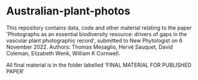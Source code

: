 # Australian-plant-photos
This repository contains data, code and other material relating to the paper 'Photographs as an essential biodiversity resource: drivers of gaps in the vascular plant photographic record', submitted to New Phytologist on 6 November 2022.
Authors: Thomas Mesaglio, Hervé Sauquet, David Coleman, Elizabeth Wenk, William K Cornwell.

All final material is in the folder labelled 'FINAL MATERIAL FOR PUBLISHED PAPER'
